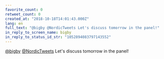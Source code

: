 ```yaml
---
favorite_count: 0
retweet_count: 0
created_at: "2018-10-18T14:01:43.000Z"
lang: en
full_text: "@bigby @NordicTweets Let's discuss tomorrow in the panel!"
in_reply_to_screen_name: bigby
in_reply_to_status_id_str: "1052894083797143552"
---
```


[@bigby](https://twitter.com/bigby)
[@NordicTweets](https://twitter.com/NordicTweets) Let's discuss tomorrow in the
panel!

